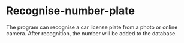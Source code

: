 # Recognise-number-plate
The program can recognise a car license plate from a photo or online camera. After recognition, the number will be added to the database.
